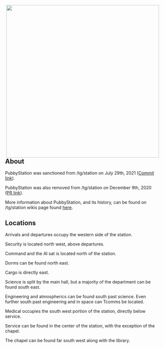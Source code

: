 <img align ="right" img src="https://github.com/TaleStation/TaleStation/assets/70232195/a16ece73-795d-48ce-bad9-d2f88365a3be" width="500" height="500">

## About
PubbyStation was sanctioned from /tg/station on July 29th, 2021 ([Commit link](https://github.com/TaleStation/TaleStation/commit/0ced0a27c38e85662f5890117fb465a015dd2aa1)).

PubbyStation was also removed from /tg/station on December 9th, 2020 ([PR link](https://github.com/tgstation/tgstation/pull/54588)).

More information about PubbyStation, and its history, can be found on /tg/station wikis page found [here](https://tgstation13.org/wiki/PubbyStation).

## Locations

Arrivals and departures occupy the western side of the station.

Security is located north west, above departures.

Command and the AI sat is located north of the station.

Dorms can be found north east.

Cargo is directly east.

Science is split by the main hall, but a majority of the department can be found south east.

Engineering and atmospherics can be found south past science. Even further south past engineering and in space can Tcomms be located.

Medical occupies the south west portion of the station, directly below service.

Service can be found in the center of the station, with the exception of the chapel.

The chapel can be found far south west along with the library.
